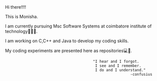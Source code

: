 Hi there!!!!

This is Monisha.

I am currently pursuing Msc Software Systems at coimbatore institute of technology👩🏽‍💻.

I am working on C,C++ and Java to develop my coding skills.

My coding experiments are presented here as repositories💻🧪.

                                            "I hear and I forgot.
                                             I see and I remember.
                                             I do and I understand."
                                                             -confusius

   
